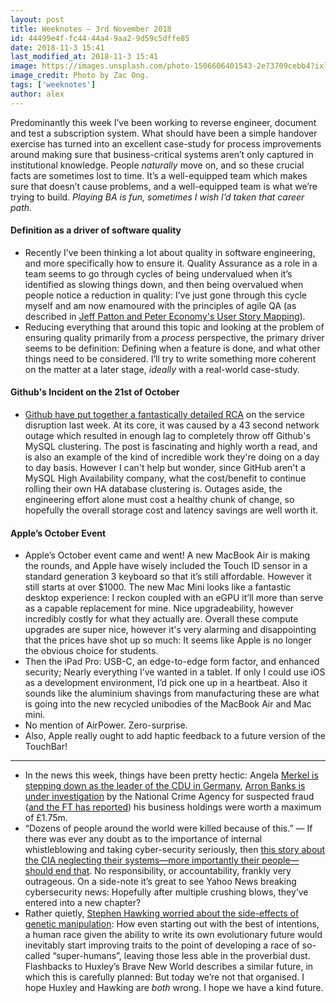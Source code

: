 ```yaml
---
layout: post
title: Weeknotes — 3rd November 2018
id: 44499e4f-fc44-44a4-9aa2-9d59c5dffe85
date: 2018-11-3 15:41
last_modified_at: 2018-11-3 15:41
image: https://images.unsplash.com/photo-1506606401543-2e73709cebb4?ixlib=rb-0.3.5&q=85&fm=jpg&crop=entropy&cs=srgb&s=a2c389bef52afa5b61e4f22842f2ae96
image_credit: Photo by Zac Ong.
tags: ['weeknotes']
author: alex
---
```


Predominantly this week I’ve been working to reverse engineer, document and test a subscription system.  What should have been a simple handover exercise has turned into an excellent case-study for process improvements around making sure that business-critical systems aren’t only captured in institutional knowledge.  People _naturally_ move on, and so these crucial facts are sometimes lost to time.  It’s a well-equipped team which makes sure that doesn’t cause problems, and a well-equipped team is what we’re trying to build.  _Playing BA is fun, sometimes I wish I’d taken that career path._

#### Definition as a driver of software quality
- Recently I’ve been thinking a lot about quality in software engineering, and more specifically how to ensure it.  Quality Assurance as a role in a team seems to go through cycles of being undervalued when it’s identified as slowing things down, and then being overvalued when people notice a reduction in quality: I’ve just gone through this cycle myself and am now enamoured with the principles of agile QA (as described in [Jeff Patton and Peter Economy's User Story Mapping](https://www.amazon.co.uk/User-Story-Mapping-Discover-Product-ebook/dp/B00NF07FHS)).
- Reducing everything that around this topic and looking at the problem of ensuring quality primarily from a _process_ perspective, the primary driver seems to be definition: Defining when a feature is done, and what other things need to be considered.  I’ll try to write something more coherent on the matter at a later stage, *ideally* with a real-world case-study.

#### Github's Incident on the 21st of October
- [Github have put together a fantastically detailed RCA](https://blog.github.com/2018-10-30-oct21-post-incident-analysis/) on the service disruption last week. At its core, it was caused by a 43 second network outage which resulted in enough lag to completely throw off Github's MySQL clustering. The post is fascinating and highly worth a read, and is also an example of the kind of incredible work they're doing on a day to day basis. However I can't help but wonder, since GitHub aren't a MySQL High Availability company, what the cost/benefit to continue rolling their own HA database clustering is. Outages aside, the engineering effort alone must cost a healthy chunk of change, so hopefully the overall storage cost and latency savings are well worth it.

#### Apple’s October Event
- Apple’s October event came and went!  A new MacBook Air is making the rounds, and Apple have wisely included the Touch ID sensor in a standard generation 3 keyboard so that it’s still affordable. However it still starts at over $1000.  The new Mac Mini looks like a fantastic desktop experience: I reckon coupled with an eGPU it’ll more than serve as a capable replacement for mine. Nice upgradeability, however incredibly costly for what they actually are.  Overall these compute upgrades are super nice, however it's very alarming and disappointing that the prices have shot up so much: It seems like Apple is no longer the obvious choice for students.
- Then the iPad Pro: USB-C, an edge-to-edge form factor, and enhanced security; Nearly everything I’ve wanted in a tablet.  If only I could use iOS as a development environment, I’d pick one up in a heartbeat. Also it sounds like the aluminium shavings from manufacturing these are what is going into the new recycled unibodies of the MacBook Air and Mac mini.
- No mention of AirPower.  Zero-surprise.
- Also, Apple really ought to add haptic feedback to a future version of the TouchBar!

---
- In the news this week, things have been pretty hectic: Angela [Merkel is stepping down as the leader of the CDU in Germany](https://www.economist.com/europe/2018/11/03/angela-merkel-will-step-down-as-cdu-party-leader-in-december), [Arron Banks is under investigation](https://www.bbc.co.uk/news/uk-politics-46056337) by the National Crime Agency for suspected fraud ([and the FT has reported](https://www.ft.com/content/1bbda93c-deb4-11e8-9f04-38d397e6661c)) his business holdings were worth a maximum of £1.75m.
- “Dozens of people around the world were killed because of this.” — If there was ever any doubt as to the importance of internal whistleblowing and taking cyber-security seriously, then [this story about the CIA neglecting their systems—more importantly their people—should end that](https://www.yahoo.com/news/cias-communications-suffered-catastrophic-compromise-started-iran-090018710.html).  No responsibility, or accountability, frankly very outrageous.  On a side-note it’s great to see Yahoo News breaking cybersecurity news: Hopefully after multiple crushing blows, they’ve entered into a new chapter?
- Rather quietly, [Stephen Hawking worried about the side-effects of genetic manipulation](https://www.washingtonpost.com/news/morning-mix/wp/2018/10/15/stephen-hawking-feared-race-of-superhumans-able-to-manipulate-their-own-dna/): How even starting out with the best of intentions, a human race given the ability to write its own evolutionary future would inevitably start improving traits to the point of developing a race of so-called “super-humans”, leaving those less able in the proverbial dust.  Flashbacks to Huxley’s Brave New World describes a similar future, in which this is carefully planned: But today we’re not that organised. I hope Huxley and Hawking are *both* wrong. I hope we have a kind future.
